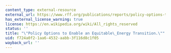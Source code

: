 ```yaml
---
content_type: external-resource
external_url: https://www.rff.org/publications/reports/policy-options-to-enable-an-equitable-energy-transition/
has_external_license_warning: true
license: https://en.wikipedia.org/wiki/All_rights_reserved
status: ''
title: "\"Policy Options to Enable an Equitable\_Energy Transition.\""
uid: f724a0f2-1aa6-4532-aabb-3f116d8c1f05
wayback_url: ''
---
```

